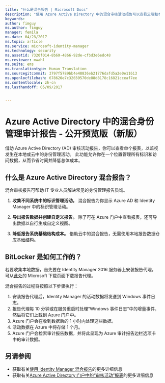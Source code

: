```yaml
---
title: "什么是混合报告 | Microsoft Docs"
description: "使用 Azure Active Directory 中的混合审核活动报告可以查看云端和本地审核的活动。"
keywords: 
author: fimguy
ms.author: fimguy
manager: femila
ms.date: 04/28/2017
ms.topic: article
ms.service: microsoft-identity-manager
ms.technology: security
ms.assetid: 7320f014-8b60-4866-92de-cfbd3e6edc48
ms.reviewer: mwahl
ms.suite: ems
ms.translationtype: Human Translation
ms.sourcegitcommit: 3797f5789bb4e48836eb21776dafd5a2e0e11613
ms.openlocfilehash: 678626e7c32659570de88d8178c16821cceaf7ee
ms.contentlocale: zh-cn
ms.lasthandoff: 05/09/2017


---
```


# <a name="hybrid-identity-management-audit-reports-in-azure-active-directory---public-previewrefresh"></a>Azure Active Directory 中的混合身份管理审计报告 - 公开预览版（新版）
借助 Azure Active Directory (AD) 审核活动报告，你可以查看单个报表，以监视发生在本地或云中的身份管理活动。 此功能允许你在一个位置管理所有标识和访问数据，从而节省时间并降低总体成本。

## <a name="what-is-azure-active-directory-hybrid-reporting"></a>什么是 Azure Active Directory 混合报告？
混合审核报告可帮助 IT 专业人员解决常见的身份管理报告质询。

1. **收集不同系统中的标识管理活动。** 混合报告为你显示 Azure AD 和 Identity Manager 中的标识管理活动。

2. **导出报告数据并创建自定义报告。** 除了可在 Azure 门户中查看报表，还可导出数据以自行生成自定义视图。

3. **降低报告系统基础结构成本。** 借助云中的混合报告，无需使用本地报告数据仓库基础结构。

## <a name="how-does-it-work"></a>BitLocker 是如何工作的？

若要收集本地数据，首先要在 Identity Manager 2016 服务器上安装报告代理。 可从[此处](https://www.microsoft.com/en-us/download/details.aspx?id=55112)的 Microsoft 下载页面下载报告代理。

混合报告的过程将按照以下步骤执行：
1. 安装报告代理后，Identity Manager 的活动数据将发送到 Windows 事件日志。
2. 报告代理每 10 分钟或在服务重启时处理“Windows 事件日志”中的增量事件，然后将它们上载到 Azure 门户中。
3. Azure 门户会在收到数据后的 1 小时内处理这些数据。
4. 活动数据在 Azure 中将存储 1 个月。
5. Azure 门户会检索审计报告数据，并将此呈现为 Azure 审计报告边栏选项卡中的审计数据。

## <a name="see-also"></a>另请参阅
- 获取有关[使用 Identity Manager 混合报告](working-with-identity-manager-hybrid-reporting.md)的更多详细信息
- 获取有关[Azure Active Directory 门户中的“审核活动”报表](https://docs.microsoft.com/en-us/azure/active-directory/active-directory-reporting-activity-audit-logs)的更多详细信息
